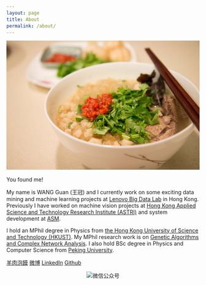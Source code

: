 ```yaml
---
layout: page
title: About
permalink: /about/
---
```



![](/images/yangroupaomo.jpg)



You found me!


My name is WANG Guan (王冠) and I currently work on some exciting data mining and machine learning projects at [Lenovo Big Data Lab](http://www.onebit.hk/) in Hong Kong. Previously I have worked on machine vision projects at [Hong Kong Applied Science and Technology Research Institute (ASTRI)](https://www.astri.org/) and system development at [ASM](http://www1.asmpacific.com/en/).


I hold an MPhil degree in Physics from [the Hong Kong University of Science and Technology (HKUST)](http://www.ust.hk/). My MPhil research work is on [Genetic Algorithms and Complex Network Analysis](http://repository.ust.hk/ir/Record/1783.1-7674). I also hold BSc degree in Physics and Computer Science from [Peking University](http://www.pku.edu.cn/).


[羊肉泡饃](http://www.crownpku.com)    [微博](http://www.weibo.com/wongan)    [LinkedIn](https://www.linkedin.com/in/crownpku/)    [Github](https://github.com/crownpku)


<p align="center">
  <img src="https://crownpku.github.io/images/dashang/gongzhonghao.jpg" alt="微信公众号"/>
</p>
